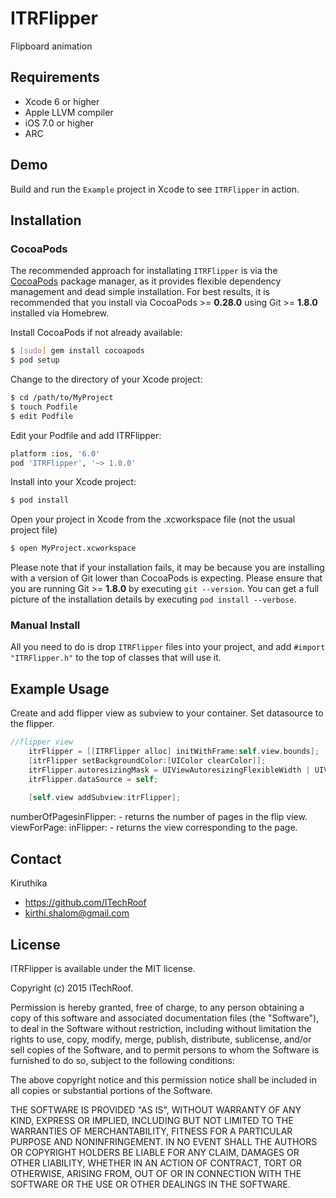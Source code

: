 # ITRFlipper
Flipboard animation

## Requirements
* Xcode 6 or higher
* Apple LLVM compiler
* iOS 7.0 or higher
* ARC

## Demo

Build and run the `Example` project in Xcode to see `ITRFlipper` in action.

## Installation

### CocoaPods

The recommended approach for installating `ITRFlipper` is via the [CocoaPods](http://cocoapods.org/) package manager, as it provides flexible dependency management and dead simple installation.
For best results, it is recommended that you install via CocoaPods >= **0.28.0** using Git >= **1.8.0** installed via Homebrew.

Install CocoaPods if not already available:

``` bash
$ [sudo] gem install cocoapods
$ pod setup
```

Change to the directory of your Xcode project:

``` bash
$ cd /path/to/MyProject
$ touch Podfile
$ edit Podfile
```

Edit your Podfile and add ITRFlipper:

``` bash
platform :ios, '6.0'
pod 'ITRFlipper', '~> 1.0.0'
```

Install into your Xcode project:

``` bash
$ pod install
```

Open your project in Xcode from the .xcworkspace file (not the usual project file)

``` bash
$ open MyProject.xcworkspace
```

Please note that if your installation fails, it may be because you are installing with a version of Git lower than CocoaPods is expecting. Please ensure that you are running Git >= **1.8.0** by executing `git --version`. You can get a full picture of the installation details by executing `pod install --verbose`.

### Manual Install

All you need to do is drop `ITRFlipper` files into your project, and add `#import "ITRFlipper.h"` to the top of classes that will use it.

## Example Usage

Create and add flipper view as subview to your container. Set datasource to the flipper.

``` objective-c
//flipper view
    itrFlipper = [[ITRFlipper alloc] initWithFrame:self.view.bounds];
    [itrFlipper setBackgroundColor:[UIColor clearColor]];
    itrFlipper.autoresizingMask = UIViewAutoresizingFlexibleWidth | UIViewAutoresizingFlexibleHeight;
    itrFlipper.dataSource = self;
    
    [self.view addSubview:itrFlipper];
```
numberOfPagesinFlipper: - returns the number of pages in the flip view.
viewForPage: inFlipper: - returns the view corresponding to the page.


## Contact

Kiruthika

- https://github.com/ITechRoof
- kirthi.shalom@gmail.com

## License

ITRFlipper is available under the MIT license.

Copyright (c) 2015 ITechRoof.

Permission is hereby granted, free of charge, to any person obtaining a copy of this software and associated documentation files (the "Software"), to deal in the Software without restriction, including without limitation the rights to use, copy, modify, merge, publish, distribute, sublicense, and/or sell copies of the Software, and to permit persons to whom the Software is furnished to do so, subject to the following conditions:

The above copyright notice and this permission notice shall be included in all copies or substantial portions of the Software.

THE SOFTWARE IS PROVIDED "AS IS", WITHOUT WARRANTY OF ANY KIND, EXPRESS OR IMPLIED, INCLUDING BUT NOT LIMITED TO THE WARRANTIES OF MERCHANTABILITY, FITNESS FOR A PARTICULAR PURPOSE AND NONINFRINGEMENT. IN NO EVENT SHALL THE AUTHORS OR COPYRIGHT HOLDERS BE LIABLE FOR ANY CLAIM, DAMAGES OR OTHER LIABILITY, WHETHER IN AN ACTION OF CONTRACT, TORT OR OTHERWISE, ARISING FROM, OUT OF OR IN CONNECTION WITH THE SOFTWARE OR THE USE OR OTHER DEALINGS IN THE SOFTWARE.


